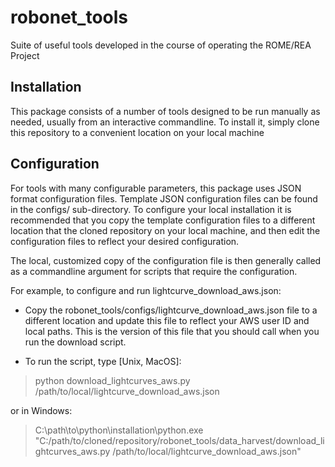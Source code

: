 # robonet_tools
Suite of useful tools developed in the course of operating the ROME/REA Project

## Installation

This package consists of a number of tools designed to be run manually as needed, usually from an interactive commandline. 
To install it, simply clone this repository to a convenient location on your local machine

## Configuration

For tools with many configurable parameters, this package uses JSON format configuration files.  Template JSON configuration files can be found in the configs/ sub-directory.  To configure your local installation it is recommended that you copy the template configuration files to a different location that the cloned repository on your local machine, and then edit the configuration files to reflect your desired configuration.  

The local, customized copy of the configuration file is then generally called as a commandline argument for scripts that require the configuration.  

For example, to configure and run lightcurve_download_aws.json:
* Copy the robonet_tools/configs/lightcurve_download_aws.json file to a different location and update this file to reflect your AWS user ID and local paths.  This is the version of this file that you should call when you run the download script.  

* To run the script, type [Unix, MacOS]:
> python download_lightcurves_aws.py /path/to/local/lightcurve_download_aws.json

 or in Windows:

> C:\path\to\python\installation\python.exe "C:/path/to/cloned/repository/robonet_tools/data_harvest/download_lightcurves_aws.py /path/to/local/lightcurve_download_aws.json"
